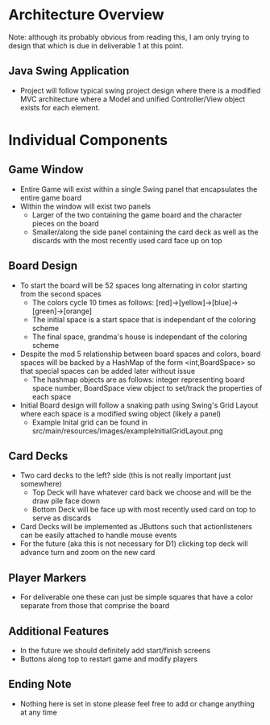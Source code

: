 # Architecture Overview
Note: although its probably obvious from reading this, I am only trying to design that which is due in deliverable 1 at this point.

## Java Swing Application
* Project will follow typical swing project design where there is a modified MVC architecture where a Model and unified Controller/View object exists for each element.

# Individual Components

## Game Window
* Entire Game will exist within a single Swing panel that encapsulates the entire game board
* Within the window will exist two panels
  * Larger of the two containing the game board and the character pieces on the board
  * Smaller/along the side panel containing the card deck as well as the discards with the most recently used card face up on top

## Board Design
* To start the board will be 52 spaces long alternating in color starting from the second spaces
  * The colors cycle 10 times as follows: [red]->[yellow]->[blue]->[green]->[orange]
  * The initial space is a start space that is independant of the coloring scheme
  * The final space, grandma's house is independant of the coloring scheme
* Despite the mod 5 relationship between board spaces and colors, board spaces will be backed by a HashMap of the form <int,BoardSpace> so that special spaces can be added later without issue
  * The hashmap objects are as follows: integer representing board space number, BoardSpace view object to set/track the properties of each space
* Initial Board design will follow a snaking path using Swing's Grid Layout where each space is a modified swing object (likely  a panel)
  * Example Inital grid can be found in src/main/resources/images/exampleInitialGridLayout.png
  
## Card Decks
* Two card decks to the left? side (this is not really important just somewhere)
  * Top Deck will have whatever card back we choose and will be the draw pile face down
  * Bottom Deck will be face up with most recently used card on top to serve as discards
* Card Decks will be implemented as JButtons such that actionlisteners can be easily attached to handle mouse events
* For the future (aka this is not necessary for D1) clicking top deck will advance turn and zoom on the new card
 
## Player Markers
* For deliverable one these can just be simple squares that have a color separate from those that comprise the board

## Additional Features
* In the future we should definitely add start/finish screens
* Buttons along top to restart game and modify players

## Ending Note
* Nothing here is set in stone please feel free to add or change anything at any time